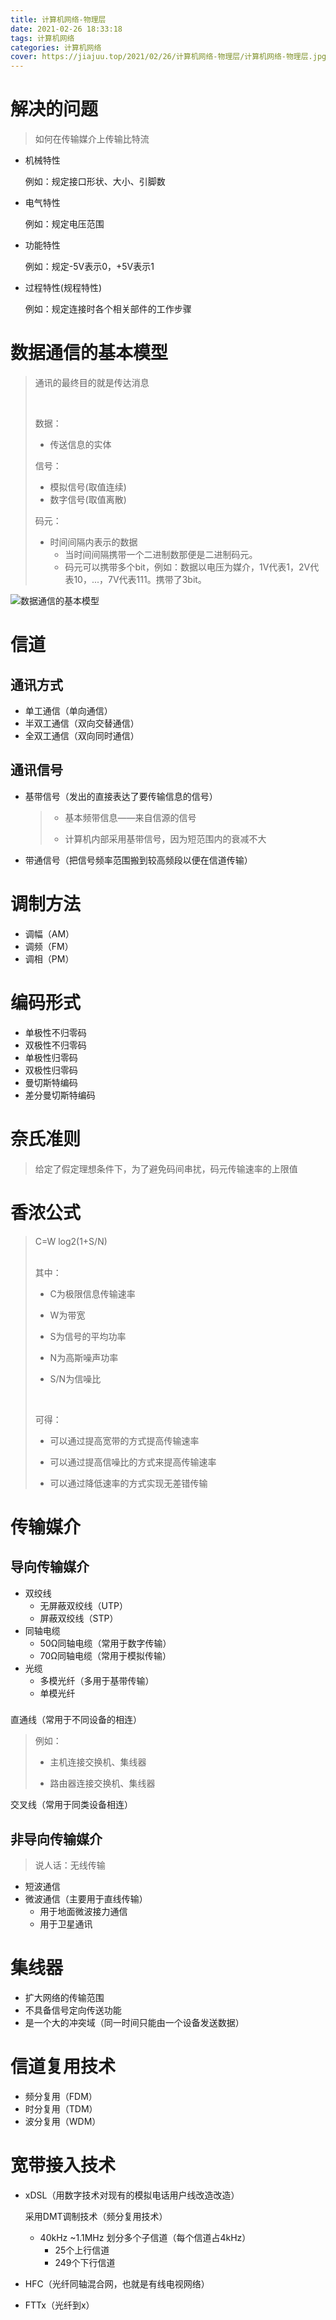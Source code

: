 ```yaml
---
title: 计算机网络-物理层
date: 2021-02-26 18:33:18
tags: 计算机网络
categories: 计算机网络
cover: https://jiajuu.top/2021/02/26/计算机网络-物理层/计算机网络-物理层.jpg
---
```


# 解决的问题

> 如何在传输媒介上传输比特流

- 机械特性

  例如：规定接口形状、大小、引脚数

- 电气特性

  例如：规定电压范围

- 功能特性

  例如：规定-5V表示0，+5V表示1

- 过程特性(规程特性)

  例如：规定连接时各个相关部件的工作步骤



# 数据通信的基本模型

> 通讯的最终目的就是传达消息
>
> <br>
>
> 数据：
>
> - 传送信息的实体
>
> 信号：
>
> - 模拟信号(取值连续)
> - 数字信号(取值离散)
>
> 码元：
>
> - 时间间隔内表示的数据
>   - 当时间间隔携带一个二进制数那便是二进制码元。
>   - 码元可以携带多个bit，例如：数据以电压为媒介，1V代表1，2V代表10，...，7V代表111。携带了3bit。



![数据通信的基本模型](https://jiajuu.top/2021/02/26/计算机网络-物理层/CommunicationModel.png)



# 信道

## 通讯方式

- 单工通信（单向通信）
- 半双工通信（双向交替通信）
- 全双工通信（双向同时通信）

## 通讯信号

- 基带信号（发出的直接表达了要传输信息的信号）

  > - 基本频带信息——来自信源的信号
  >
  > - 计算机内部采用基带信号，因为短范围内的衰减不大

- 带通信号（把信号频率范围搬到较高频段以便在信道传输）



# 调制方法

- 调幅（AM）
- 调频（FM）
- 调相（PM）



# 编码形式

- 单极性不归零码
- 双极性不归零码
- 单极性归零码
- 双极性归零码
- 曼切斯特编码
- 差分曼切斯特编码



# 奈氏准则

> 给定了假定理想条件下，为了避免码间串扰，码元传输速率的上限值



# 香浓公式

> C=W log2(1+S/N)
>
> <br>其中：
>
> - C为极限信息传输速率
>
> - W为带宽
>
> - S为信号的平均功率
>
> - N为高斯噪声功率
>
> - S/N为信噪比
>
> <br>
>
> 可得：
>
> - 可以通过提高宽带的方式提高传输速率
>
> - 可以通过提高信噪比的方式来提高传输速率
>
> - 可以通过降低速率的方式实现无差错传输



# 传输媒介

## 导向传输媒介

- 双绞线
  - 无屏蔽双绞线（UTP）
  - 屏蔽双绞线（STP）
- 同轴电缆
  - 50Ω同轴电缆（常用于数字传输）
  - 70Ω同轴电缆（常用于模拟传输）
- 光缆
  - 多模光纤（多用于基带传输）
  - 单模光纤

### 

直通线（常用于不同设备的相连）

> 例如：
>
> - 主机连接交换机、集线器
>
> - 路由器连接交换机、集线器



交叉线（常用于同类设备相连）



## 非导向传输媒介

> 说人话：无线传输

- 短波通信
- 微波通信（主要用于直线传输）
  - 用于地面微波接力通信
  - 用于卫星通讯



# 集线器

- 扩大网络的传输范围
- 不具备信号定向传送功能
- 是一个大的冲突域（同一时间只能由一个设备发送数据）



# 信道复用技术

- 频分复用（FDM）
- 时分复用（TDM）
- 波分复用（WDM）



# 宽带接入技术

- xDSL（用数字技术对现有的模拟电话用户线改造改造）

  采用DMT调制技术（频分复用技术）

  - 40kHz ~1.1MHz 划分多个子信道（每个信道占4kHz）
    - 25个上行信道
    - 249个下行信道

- HFC（光纤同轴混合网，也就是有线电视网络）

- FTTx（光纤到x）
